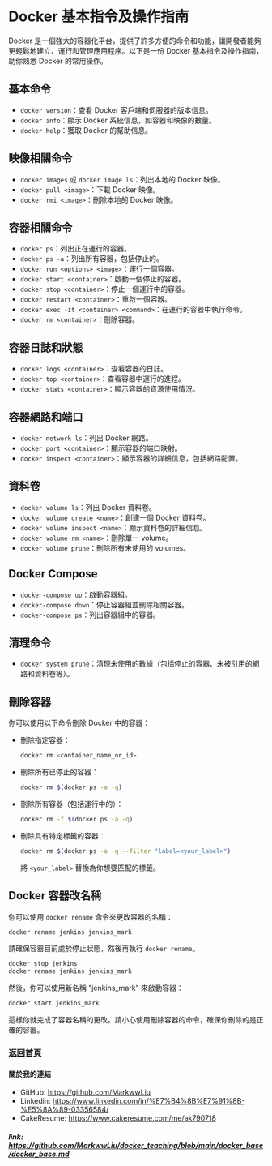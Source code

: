 # Docker 基本指令及操作指南

Docker 是一個強大的容器化平台，提供了許多方便的命令和功能，讓開發者能夠更輕鬆地建立、運行和管理應用程序。以下是一份 Docker 基本指令及操作指南，助你熟悉 Docker 的常用操作。

## 基本命令

- `docker version`：查看 Docker 客戶端和伺服器的版本信息。
- `docker info`：顯示 Docker 系統信息，如容器和映像的數量。
- `docker help`：獲取 Docker 的幫助信息。

## 映像相關命令

- `docker images` 或 `docker image ls`：列出本地的 Docker 映像。
- `docker pull <image>`：下載 Docker 映像。
- `docker rmi <image>`：刪除本地的 Docker 映像。

## 容器相關命令

- `docker ps`：列出正在運行的容器。
- `docker ps -a`：列出所有容器，包括停止的。
- `docker run <options> <image>`：運行一個容器。
- `docker start <container>`：啟動一個停止的容器。
- `docker stop <container>`：停止一個運行中的容器。
- `docker restart <container>`：重啟一個容器。
- `docker exec -it <container> <command>`：在運行的容器中執行命令。
- `docker rm <container>`：刪除容器。

## 容器日誌和狀態

- `docker logs <container>`：查看容器的日誌。
- `docker top <container>`：查看容器中運行的進程。
- `docker stats <container>`：顯示容器的資源使用情況。

## 容器網路和端口

- `docker network ls`：列出 Docker 網路。
- `docker port <container>`：顯示容器的端口映射。
- `docker inspect <container>`：顯示容器的詳細信息，包括網路配置。

## 資料卷

- `docker volume ls`：列出 Docker 資料卷。
- `docker volume create <name>`：創建一個 Docker 資料卷。
- `docker volume inspect <name>`：顯示資料卷的詳細信息。
- `docker volume rm <name>`：刪除單一 volume。
- `docker volume prune`：刪除所有未使用的 volumes。

## Docker Compose

- `docker-compose up`：啟動容器組。
- `docker-compose down`：停止容器組並刪除相關容器。
- `docker-compose ps`：列出容器組中的容器。

## 清理命令

- `docker system prune`：清理未使用的數據（包括停止的容器、未被引用的網路和資料卷等）。

## 刪除容器

你可以使用以下命令刪除 Docker 中的容器：

- 刪除指定容器：

  ```bash
  docker rm <container_name_or_id>
  ```

- 刪除所有已停止的容器：

  ```bash
  docker rm $(docker ps -a -q)
  ```

- 刪除所有容器（包括運行中的）：

  ```bash
  docker rm -f $(docker ps -a -q)
  ```

- 刪除具有特定標籤的容器：

  ```bash
  docker rm $(docker ps -a -q --filter "label=<your_label>")
  ```

  將 `<your_label>` 替換為你想要匹配的標籤。

## Docker 容器改名稱

你可以使用 `docker rename` 命令來更改容器的名稱：

```bash
docker rename jenkins jenkins_mark
```

請確保容器目前處於停止狀態，然後再執行 `docker rename`。

```bash
docker stop jenkins
docker rename jenkins jenkins_mark
```

然後，你可以使用新名稱 "jenkins_mark" 來啟動容器：

```bash
docker start jenkins_mark
```

這樣你就完成了容器名稱的更改。請小心使用刪除容器的命令，確保你刪除的是正確的容器。

### [返回首頁](../README.md)

#### 關於我的連結
- GitHub: https://github.com/MarkwwLiu
- Linkedin: https://www.linkedin.com/in/%E7%B4%8B%E7%91%8B-%E5%8A%89-03356584/
- CakeResume: https://www.cakeresume.com/me/ak790718

##### link: https://github.com/MarkwwLiu/docker_teaching/blob/main/docker_base/docker_base.md
